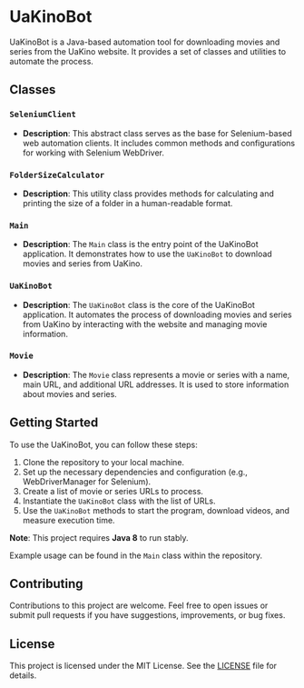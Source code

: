 # UaKinoBot

UaKinoBot is a Java-based automation tool for downloading movies and series from the UaKino website. It provides a set of classes and utilities to automate the process.

## Classes

### `SeleniumClient`

- **Description**: This abstract class serves as the base for Selenium-based web automation clients. It includes common methods and configurations for working with Selenium WebDriver.

### `FolderSizeCalculator`

- **Description**: This utility class provides methods for calculating and printing the size of a folder in a human-readable format.

### `Main`

- **Description**: The `Main` class is the entry point of the UaKinoBot application. It demonstrates how to use the `UaKinoBot` to download movies and series from UaKino.

### `UaKinoBot`

- **Description**: The `UaKinoBot` class is the core of the UaKinoBot application. It automates the process of downloading movies and series from UaKino by interacting with the website and managing movie information.

### `Movie`

- **Description**: The `Movie` class represents a movie or series with a name, main URL, and additional URL addresses. It is used to store information about movies and series.

## Getting Started

To use the UaKinoBot, you can follow these steps:

1. Clone the repository to your local machine.
2. Set up the necessary dependencies and configuration (e.g., WebDriverManager for Selenium).
3. Create a list of movie or series URLs to process.
4. Instantiate the `UaKinoBot` class with the list of URLs.
5. Use the `UaKinoBot` methods to start the program, download videos, and measure execution time.

**Note**: This project requires **Java 8** to run stably.

Example usage can be found in the `Main` class within the repository.

## Contributing

Contributions to this project are welcome. Feel free to open issues or submit pull requests if you have suggestions, improvements, or bug fixes.

## License

This project is licensed under the MIT License. See the [LICENSE](LICENSE) file for details.
